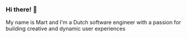 ### Hi there! 🙂
My name is Mart and I'm a Dutch software engineer with a passion for building creative and dynamic user experiences

<!-- **martrupert/martrupert** is a ✨ _special_ ✨ repository because its `README.md` (this file) appears on your GitHub profile. -->
